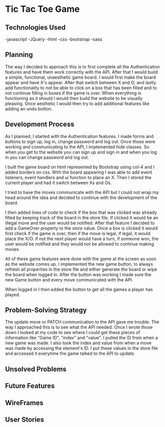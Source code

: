 # Tic Tac Toe Game

## Technologies Used
-javascript
-JQuery
-html
-css
-bootstrap
-sass

## Planning
The way I decided to approach this is to first complete all the Authentication
features and have them work correctly with the API. After that I would
build a simple, functional, unaesthetic game board. I would first make the
board appear and have X's appear. After that switch between X and O, and lastly
add functionality to not be able to click on a box that has been filled and to
not continue filling in boxes if the game is over. When everything is
functioning as it should I would then build the website to be visually pleasing.
Once aesthetic I would then try to add additional features like adding an
undo botton.

## Development Process
As I planned, I started with the Authentication features. I made forms and
buttons to sign up, log in, change password and log out. Once those were working
and communicating to the API, I implemented hide classes. So when you get to the
website you can sign up and sign in and when you log in you can change password
and log out.

I built the game board on html represented by Bootstrap using col-4 and I added
borders on css. With the board appearing I was able to add event listeners,
event handlers and ui function to place an X. Then I stored the current player
and had it switch between Xs and Os.

I tried to have the moves communicate with the API but I could not wrap my head
around the idea and decided to continue with the development of the board.

I then added lines of code to check if the box that was clicked was already
filled by keeping track of the board in the store file. If clicked it would be
an illegal move and the user would be notified. After that feature I decided to
add a GameOver property to the store value. Once a box is clicked it would first
check if the game is over, then if the move is legal, if legal, it would place
the X/O. If not the next player would have a turn, if someone won, the user
would be notified and they would not be allowed to continue making moves.

All of these game features were done with the game at the screen as soon as the
website comes up. I implemented the new game button, to always refresh all
properties in the store file and either generate the board or wipe the board
when logged in. After the button was working I made sure the new Game button
and every move communicated with the API.

When logged in I then added the button to get all the games a player has
played.

## Problem-Solving Strategy
The update move or PATCH communication to the API gave me trouble. The way I
approached this is to see what the API needed. Once I wrote those down I looked
at my code to see where I could get these pieces of information like "Game ID",
"index" and "value". I pulled the ID from when a new game was made. I also took
the index and value from when a move was made by accessing the element's ID. I
put these values in the store file and accessed it everytime the game talked
to the API to update.

## Unsolved Problems

## Future Features

## WireFrames

## User Stories
